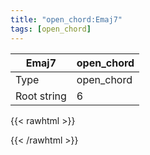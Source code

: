 ```yaml
---
title: "open_chord:Emaj7"
tags: [open_chord]
---
```


|Emaj7|open_chord|
|---|---|
|Type|open_chord|
|Root string|6|
{{< rawhtml >}}
<div class="container"></div>
<script>
const selector = '#container';
const chord = new ChordBox(selector);
chord.draw((new String("021100")));
</script>
{{< /rawhtml >}}
